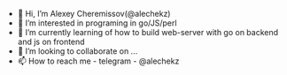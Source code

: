 - 👋 Hi, I’m Alexey Cheremissov(@alechekz)
- 👀 I’m interested in programing in go/JS/perl
- 🌱 I’m currently learning of how to build web-server with go on backend and js on frontend
- 💞️ I’m looking to collaborate on ...
- 📫 How to reach me - telegram - @alechekz

<!---
alechekz/alechekz is a ✨ special ✨ repository because its `README.md` (this file) appears on your GitHub profile.
You can click the Preview link to take a look at your changes.
--->
